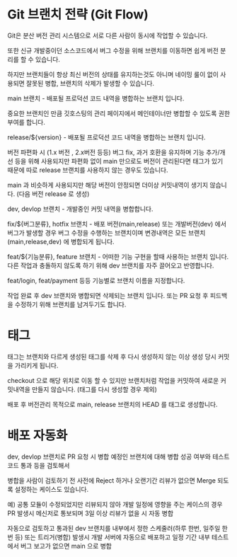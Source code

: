 # Git 브랜치 전략 (Git Flow)

Git은 분산 버전 관리 시스템으로 서로 다른 사람이 동시에 작업할 수 있습니다.

또한 신규 개발중이던 소스코드에서 버그 수정을 위해 브랜치를 이동하면 쉽게 버전 분리를 할 수 있습니다.

하지만 브랜치들이 항상 최신 버전의 상태를 유지하는것도 아니며 네이밍 룰이 없이 사용되면 잘못된 병합, 브랜치의 삭제가 발생할 수 있습니다.

main 브랜치 - 배포될 프로덕션 코드 내역을 병합하는 브랜치 입니다.

중요한 브랜치인 만큼 깃호스팅의 관리 페이지에서 메인테이너만 병합할 수 있도록 권한부여를 합니다.

release/${version} - 배포될 프로덕션 코드 내역을 병합하는 브랜치 입니다.

버전 파편화 시 (1.x 버전 , 2.x버전 등등) 버그 fix, 과거 호환을 유지하며 기능 추가/개선 등을 위해 사용되지만 파편화 없이 main 만으로도 버전이 관리된다면 태그가 있기 때문에 따로 release 브랜치를 사용하지 않는 경우도 있습니다.

main 과 비슷하게 사용되지만 해당 버전이 안정되면 더이상 커밋내역이 생기지 않습니다. (다음 버전 release 로 생성)

dev, devlop 브랜치 - 개발중인 커밋 내역을 병합합니다. 

fix/${버그분류}, hotfix 브랜치 - 배포 버전(main,release) 또는 개발버전(dev) 에서 버그가 발생할 경우 버그 수정을 수행하는 브랜치이며 변경내역은 모든 브랜치(main,release,dev) 에 병합되게 됩니다.

feat/${기능분류}, feature 브랜치 - 어떠한 기능 구현을 할때 사용하는 브랜치 입니다.
다른 작업과 충돌하지 않도록 하기 위해 dev 브랜치를 자주 끌어오고 반영합니다.

feat/login, feat/payment 등등 기능별로 브랜치 이름을 지정합니다.

작업 완료 후 dev 브랜치와 병합되면 삭제되는 브랜치 입니다.
또는 PR 요청 후 피드백을 수정하기 위해 브랜치를 남겨두기도 합니다.

# 태그
태그는 브랜치와 다르게 생성된 태그를 삭제 후 다시 생성하지 않는 이상  생성 당시 커밋을 가리키게 됩니다.

checkout 으로 해당 위치로 이동 할 수 있지만 브랜치처럼 작업을 커밋하여 새로운 커밋내역을 만들지 않습니다. (태그를 다시 생성할 경우 제외)

배포 후 버전관리 목적으로 main, release 브랜치의 HEAD 를 태그로 생성합니다.

# 배포 자동화
dev, devlop 브랜치로 PR 요청 시 병합 예정인 브랜치에 대해 병합 성공 여부와 테스트 코드 통과 등을 검토해서

병합을 사람이 검토하기 전 사전에 Reject 하거나 오랜기간 리뷰가 없으면 Merge 되도록 설정하는 케이스도 있습니다.

예) 공통 모듈이 수정되었지만 리뷰되지 않아 개발 일정에 영향을 주는 케이스의 경우 PR 발생시 메신저로 통보되며 3일 이상 리뷰가 없을 시 자동 병합

자동으로 검토하고 통과된 dev 브랜치를 내부에서 정한 스케줄러(하루 한번, 일주일 한번 등) 또는 트리거(병합) 발생시 개발 서버에 자동으로 배포하고 일정 기간 내부 테스트에서 버그 보고가 없으면 main 으로 병합